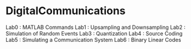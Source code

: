 # DigitalCommunications
Lab0 : MATLAB Commands
Lab1 : Upsampling and Downsampling
Lab2 : Simulation of Random Events
Lab3 : Quantization
Lab4 : Source Coding
Lab5 : Simulating a Communication System
Lab6 : Binary Linear Codes
